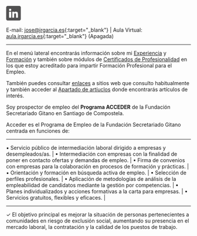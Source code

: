 <!--html><a href="https://www.gitanos.org/20anosacceder/" target="_blank"><center><img src="acceder20.png"><center></html--> 
<a tittle="LinkedIn" href="https://www.linkedin.com/in/joseramongg" target="_blank"><img src="linkedin.png"></a>  

E-mail: [jose@jrgarcia.es](mailto:jose@jrgarcia.es){:target="_blank"} | Aula Virtual: [aula.jrgarcia.es](https://aula.jrgarcia.es/){:target="_blank"} (Apagada)   

<hr size="5px" color="#268BD4" />

En el menú lateral encontrarás información sobre mi [Experiencia](experiencia.md) y [Formación](formacion.md) y también sobre módulos de [Certificados de Profesionalidad](docencia.md) en los que estoy acreditado para impartir Formación Profesional para el Empleo. 

También puedes consultar [enlaces](enlaces.md) a sitios web que consulto habitualmente y también acceder al [Apartado de artíuclos](artículos.md) donde encontrarás artículos de interés.

Soy prospector de empleo del <strong>Programa ACCEDER</strong> de la Fundación Secretariado Gitano en Santiago de Compostela. 

Acceder es el Programa de Empleo de la Fundación Secretariado Gitano centrada en funciones de:

<hr size="5px" color="#268BD4" />

▪ Servicio público de intermediación laboral dirigido a empresas y desempleados/as. |
▪ Intermediación con empresas con la finalidad de poner en contacto ofertas y demandas de empleo.  |
▪ Firma de convenios con empresas para la colaboración en procesos de formación y prácticas. |
▪ Orientación y formación en búsqueda activa de empleo. |
▪ Selección de perfiles profesionales. |
▪ Aplicación de metodologías de análisis de la empleabilidad de candidatos mediante la gestión por competencias.  |
▪ Planes individualizados y acciones formativas a la carta para empresas. |
▪ Servicios gratuitos, flexibles y eficaces. |

<hr size="5px" color="#268BD4" />

✓ El objetivo principal es mejorar la situación de personas pertenecientes a comunidades en riesgo de exclusión social, aumentando su presencia en el mercado laboral, la contratación y la calidad de los puestos de trabajo.





